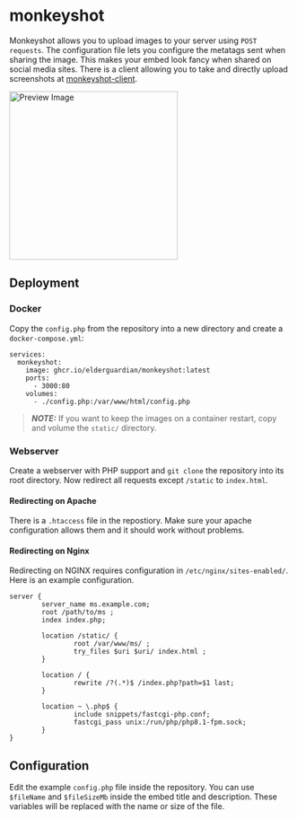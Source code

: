# monkeyshot

Monkeyshot allows you to upload images to your server using `POST requests`.
The configuration file lets you configure the metatags sent when sharing the image.
This makes your embed look fancy when shared on social media sites.
There is a client allowing you to take and directly upload screenshots at [monkeyshot-client](https://github.com/elderguardian/monkeyshot-client).

<img alt="Preview Image" width="300" src="https://github.com/elderguardian/monkeyshot/assets/129489839/32e3b31a-0641-449b-a289-37676716689d">

## Deployment

### Docker

Copy the `config.php` from the repository into a new directory and create a `docker-compose.yml`:

```
services:
  monkeyshot:
    image: ghcr.io/elderguardian/monkeyshot:latest
    ports:
      - 3000:80
    volumes:
      - ./config.php:/var/www/html/config.php
```

> **_NOTE:_** If you want to keep the images on a container restart, copy and volume the `static/` directory.

### Webserver
Create a webserver with PHP support and `git clone` the repository into its root directory.
Now redirect all requests except `/static` to `index.html`.

#### Redirecting on Apache
There is a `.htaccess` file in the repostiory.
Make sure your apache configuration allows them and it should work without problems.

#### Redirecting on Nginx
Redirecting on NGINX requires configuration in `/etc/nginx/sites-enabled/`.
Here is an example configuration.

```
server {
        server_name ms.example.com;
        root /path/to/ms ;
        index index.php;

        location /static/ {
                root /var/www/ms/ ;
                try_files $uri $uri/ index.html ;
        }

        location / {
                rewrite /?(.*)$ /index.php?path=$1 last;
        }

        location ~ \.php$ {
                include snippets/fastcgi-php.conf;
                fastcgi_pass unix:/run/php/php8.1-fpm.sock;
        }
}
```

## Configuration
Edit the example `config.php` file inside the repository. You can use `$fileName` and `$fileSizeMb` inside the embed title and description. These variables will be replaced with the name or size of the file.
